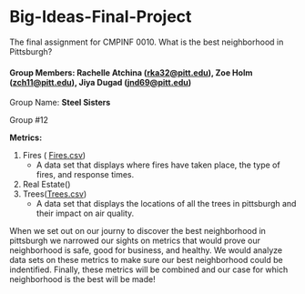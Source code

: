# Big-Ideas-Final-Project
The final assignment for CMPINF 0010. What is the best neighborhood in Pittsburgh?
#### Group Members: Rachelle Atchina (rka32@pitt.edu), Zoe Holm (zch11@pitt.edu), Jiya Dugad (jnd69@pitt.edu) ####

Group Name: **Steel Sisters** 

Group #12

**Metrics:**  
1. Fires ( [Fires.csv](https://data.wprdc.org/dataset/fire-incidents-in-city-of-pittsburgh/resource/8d76ac6b-5ae8-4428-82a4-043130d17b02))
    * A data set that displays where fires have taken place, the type of fires, and response times.  
3. Real Estate()
4. Trees([Trees.csv](https://data.wprdc.org/dataset/city-trees))
   * A data set that displays the locations of all the trees in pittsburgh and their impact on air quality.


When we set out on our journy to discover the best neighborhood in pittsburgh we narrowed our sights on metrics that would prove our neighborhood is safe, good for business, and healthy. We would analyze data sets on these metrics to make sure our best neighborhood could be indentified. Finally, these metrics will be combined and our case for which neighborhood is the best will be made!